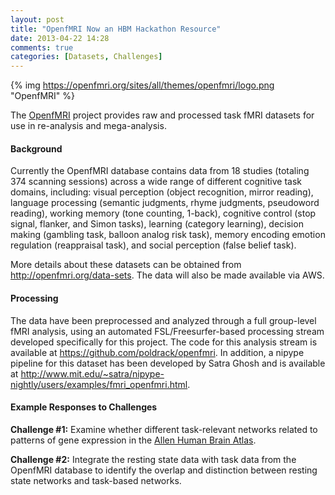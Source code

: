 ```yaml
---
layout: post
title: "OpenfMRI Now an HBM Hackathon Resource"
date: 2013-04-22 14:28
comments: true
categories: [Datasets, Challenges]
---
```


{% img https://openfmri.org/sites/all/themes/openfmri/logo.png "OpenfMRI" %}

The [OpenfMRI](http://openfmri.org) project provides raw and processed task fMRI datasets for use in re-analysis and mega-analysis.

<!-- more -->

#### Background

Currently the OpenfMRI database contains data from 18 studies (totaling 374 scanning sessions) across a wide range of different cognitive task domains, including: visual perception (object recognition, mirror reading), language processing (semantic judgments, rhyme judgments, pseudoword reading), working memory (tone counting, 1-back), cognitive control (stop signal, flanker, and Simon tasks), learning (category learning), decision making (gambling task, balloon analog risk task), memory encoding emotion regulation (reappraisal task), and social perception (false belief task).

More details about these datasets can be obtained from <http://openfmri.org/data-sets>. The data will also be made available via AWS.

#### Processing

The data have been preprocessed and analyzed through a full group-level fMRI analysis, using an automated FSL/Freesurfer-based processing stream developed specifically for this project.  The code for this analysis stream is available at <https://github.com/poldrack/openfmri>.  In addition, a nipype pipeline for this dataset has been developed by Satra Ghosh and is available at <http://www.mit.edu/~satra/nipype-nightly/users/examples/fmri_openfmri.html>. 
 
#### Example Responses to Challenges

__Challenge #1:__ Examine whether different task-relevant networks related to patterns of gene expression in the [Allen Human Brain Atlas](http://human.brain-map.org).

__Challenge #2:__ Integrate the resting state data with task data from the OpenfMRI database to identify the overlap and distinction between resting state networks and task-based networks.